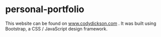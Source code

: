 # personal-portfolio

This website can be found on www.codydickson.com . 
It was built using Bootstrap, a CSS / JavaScript design framework.
